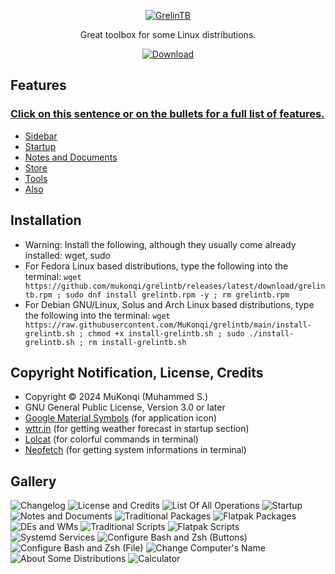 <p align="center"><a href="https://github.com/mukonqi/grelintb/releases"><img src="https://github.com/mukonqi/grelintb/blob/main/app/icon.png?raw=true" alt="GrelinTB"></img></a></p>
<p align="center">Great toolbox for some Linux distributions.</p>
<p align="center"><a href="https://github.com/mukonqi/grelintb/releases"><img src="https://img.shields.io/github/downloads/mukonqi/grelintb/total" alt="Download"></img></a></p>

## Features
### [Click on this sentence or on the bullets for a full list of features.](https://github.com/MuKonqi/grelintb/wiki/#features)
- [Sidebar](https://github.com/MuKonqi/grelintb/wiki/#sidebar)
- [Startup](https://github.com/MuKonqi/grelintb/wiki/#startup)
- [Notes and Documents](https://github.com/MuKonqi/grelintb/wiki/#notes-and-documents)
- [Store](https://github.com/MuKonqi/grelintb/wiki/#store)
- [Tools](https://github.com/MuKonqi/grelintb/wiki/#tools)
- [Also](https://github.com/MuKonqi/grelintb/wiki/#also)
## Installation
- Warning: Install the following, although they usually come already installed: wget, sudo
- For Fedora Linux based distributions, type the following into the terminal: ```wget https://github.com/mukonqi/grelintb/releases/latest/download/grelintb.rpm ; sudo dnf install grelintb.rpm -y ; rm grelintb.rpm```
- For Debian GNU/Linux, Solus and Arch Linux based distributions, type the following into the terminal: 
```wget https://raw.githubusercontent.com/MuKonqi/grelintb/main/install-grelintb.sh ; chmod +x install-grelintb.sh ; sudo ./install-grelintb.sh ; rm install-grelintb.sh```
## Copyright Notification, License, Credits
- Copyright &copy; 2024 MuKonqi (Muhammed S.)
- GNU General Public License, Version 3.0 or later
- [Google Material Symbols](https://fonts.google.com/icons?selected=Material%20Symbols%20Outlined%3Aconstruction%3AFILL%400%3Bwght%40700%3BGRAD%40200%3Bopsz%4048) (for application icon)
- [wttr.in](https://github.com/chubin/wttr.in) (for getting weather forecast in startup section)
- [Lolcat](https://github.com/busyloop/lolcat) (for colorful commands in terminal)
- [Neofetch](https://github.com/dylanaraps/neofetch) (for getting system informations in terminal)
## Gallery
![Changelog](./gallery/GrelinTB%20v1.3.6.0%20(Changelog).png)
![License and Credits](./gallery/GrelinTB%20v1.3.6.0%20(License%20and%20Credits).png)
![List Of All Operations](./gallery/GrelinTB%20v1.3.6.0%20(List%20Of%20All%20Operations).png)
![Startup](./gallery/GrelinTB%20v1.3.6.1%20(Startup).png)
![Notes and Documents](./gallery/GrelinTB%20v1.3.6.0%20(Notes%20and%20Documents).png)
![Traditional Packages](./gallery/GrelinTB%20v1.3.6.0%20(Traditional%20Packages).png)
![Flatpak Packages](./gallery/GrelinTB%20v1.3.6.0%20(Flatpak%20Packages).png)
![DEs and WMs](./gallery/GrelinTB%20v1.3.6.0%20(DEs%20and%20WMs).png)
![Traditional Scripts](./gallery/GrelinTB%20v1.3.6.0%20(Traditional%20Scripts).png)
![Flatpak Scripts](./gallery/GrelinTB%20v1.3.6.0%20(Flatpak%20Scripts).png)
![Systemd Services](./gallery/GrelinTB%20v1.3.6.0%20(Systemd%20Services).png)
![Configure Bash and Zsh (Buttons)](./gallery/GrelinTB%20v1.3.6.0%20(Configure%20Bash%20and%20Zsh%20(Buttons)).png)
![Configure Bash and Zsh (File)](./gallery/GrelinTB%20v1.3.6.0%20(Configure%20Bash%20and%20Zsh%20(File)).png)
![Change Computer's Name](./gallery/GrelinTB%20v1.3.6.0%20(Change%20Computer's%20Name).png)
![About Some Distributions](./gallery/GrelinTB%20v1.3.6.0%20(About%20Some%20Distributions).png)
![Calculator](./gallery/GrelinTB%20v1.3.6.0%20(Calculator).png)